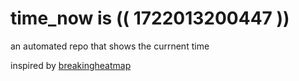 # time_now is (( 1722013200447 ))

an automated repo that shows the currnent time

inspired by [breakingheatmap](https://github.com/breakingheatmap/breakingheatmap)